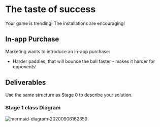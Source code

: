 # The taste of success

Your game is trending! The installations are encouraging!

## In-app Purchase

Marketing wants to introduce an in-app purchase:

- Harder paddles, that will bounce the ball faster -
makes it harder for opponents!

## Deliverables

Use the same structure as Stage 0 to describe your solution.

### Stage 1 class Diagram

![mermaid-diagram-20200906162359](https://user-images.githubusercontent.com/68475914/92324240-86a7f380-f05d-11ea-9ee0-428fbeb2fb4e.png)
